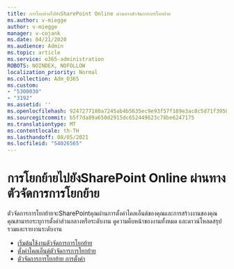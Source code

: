 ```yaml
---
title: การโยกย้ายไปยังSharePoint Online ผ่านทางตัวจัดการการโยกย้าย
ms.author: v-miegge
author: v-miegge
manager: v-cojank
ms.date: 04/21/2020
ms.audience: Admin
ms.topic: article
ms.service: o365-administration
ROBOTS: NOINDEX, NOFOLLOW
localization_priority: Normal
ms.collection: Adm_O365
ms.custom:
- "5300030"
- "3192"
ms.assetid: ''
ms.openlocfilehash: 9247277180a7245ab4b5635ec9e93f57f189e3ac8c5d71f39505616ff4cf0603
ms.sourcegitcommit: b5f7da89a650d2915dc652449623c78be6247175
ms.translationtype: MT
ms.contentlocale: th-TH
ms.lasthandoff: 08/05/2021
ms.locfileid: "54026565"
---
```

# <a name="migrating-to-sharepoint-online-via-migration-manager"></a>การโยกย้ายไปยังSharePoint Online ผ่านทางตัวจัดการการโยกย้าย

ตัวจัดการการโยกย้ายจะSharePointคุณผ่านการตั้งค่าไคลเอ็นต์ของคุณและการสร้างงานของคุณ คุณสามารถระบุการตั้งค่าส่วนกลางหรือระดับงาน ดูความคืบหน้าของงานทั้งหมด และดาวน์โหลดสรุปรวมและรายงานระดับงาน

* [เริ่มต้นใช้งานตัวจัดการการโยกย้าย](https://docs.microsoft.com/sharepointmigration/mm-get-started)
* [ตั้งค่าไคลเอ็นต์ตัวจัดการการโยกย้าย](https://docs.microsoft.com/sharepointmigration/mm-setup-clients)
* [ตัวจัดการการโยกย้าย การตั้งค่า](https://docs.microsoft.com/sharepointmigration/mm-settings)